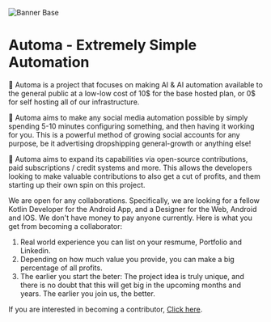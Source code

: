 
![Banner Base](https://github.com/Automa-Automations/.github/assets/122154257/b1933428-b151-4117-8549-8f357af3bf72)

# Automa - Extremely Simple Automation
🤖 Automa is a project that focuses on making AI & AI automation available to the general public at a low-low cost of 10$ for the base hosted plan, or 0$ for self hosting all of our infrastructure.

🎯 Automa aims to make any social media automation possible by simply spending 5-10 minutes configuring something, and then having it working for you. This is a powerful method of growing social accounts for any purpose, be it advertising dropshipping general-growth or anything else!

💪 Automa aims to expand its capabilities via open-source contributions, paid subscriptions / credit systems and more. This allows the developers looking to make valuable contributions to also get a cut of profits, and them starting up their own spin on this project.

We are open for any collaborations. Specifically, we are looking for a fellow Kotlin Developer for the Android App, and a Designer for the Web, Android and IOS. We don't have money to pay anyone currently. Here is what you get from becoming a collaborator: 

1. Real world experience you can list on your resmume, Portfolio and Linkedin.
2. Depending on how much value you provide, you can make a big percentage of all profits.
3. The earlier you start the beter: The project idea is truly unique, and there is no doubt that this will get big in the upcoming months and years. The earlier you join us, the better.

If you are interested in becoming a contributor, <a href="https://github.com/Automa-Automations/automa-mobile-app">Click here</a>.  
